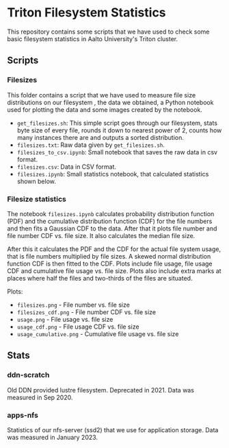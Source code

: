 # Triton Filesystem Statistics

This repository contains some scripts that we have used to check some basic
filesystem statistics in Aalto University's Triton cluster.

## Scripts

### Filesizes

This folder contains a script that we have used to measure file size
distributions on our filesystem , the data we obtained, a Python
notebook used for plotting the data and some images created by the notebook.

- `get_filesizes.sh`: This simple script goes through our filesystem, stats
  byte size of every file, rounds it down to nearest power of 2, counts how
  many instances there are and outputs a sorted distribution.
- `filesizes.txt`: Raw data given by `get_filesizes.sh`.
- `filesizes_to_csv.ipynb`: Small notebook that saves the raw data in csv format.
- `filesizes.csv`: Data in CSV format.
- `filesizes.ipynb`: Small statistics notebook, that calculated statistics
  shown below.

### Filesize statistics

The notebook `filesizes.ipynb` calculates probability distribution function
(PDF) and the cumulative distribution function (CDF) for the file numbers and
then fits a Gaussian CDF to the data. After that it plots file number and
file number CDF vs. file size. It also calculates the median file size.

After this it calculates the PDF and the CDF for the actual file system usage,
that is file numbers multiplied by file sizes. A skewed normal distribution
function CDF is then fitted to the CDF. Plots include file usage, file usage
CDF and cumulative file usage vs. file size. Plots also include extra marks
at places where half the files and two-thirds of the files are situated.

Plots:

- `filesizes.png` - File number vs. file size
- `filesizes_cdf.png` - File number CDF vs. file size
- `usage.png` - File usage vs. file size
- `usage_cdf.png` - File usage CDF vs. file size
- `usage_cumulative.png` - Cumulative file usage vs. file size

## Stats

### ddn-scratch

Old DDN provided lustre filesystem. Deprecated in 2021. Data was measured in Sep 2020.

### apps-nfs

Statistics of our nfs-server (ssd2) that we use for application storage. Data was measured
in January 2023.
